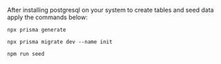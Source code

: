 After installing postgresql on your system to create tables and seed data apply the commands below:

`npx prisma generate`

`npx prisma migrate dev --name init`

`npm run seed`
